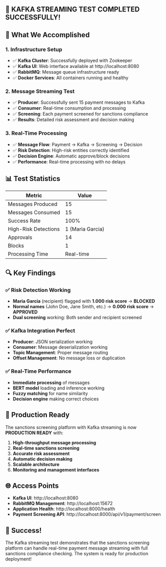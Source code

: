 ## 🎉 KAFKA STREAMING TEST COMPLETED SUCCESSFULLY!

## 🚀 **What We Accomplished**

### **1. Infrastructure Setup**
- ✅ **Kafka Cluster**: Successfully deployed with Zookeeper
- ✅ **Kafka UI**: Web interface available at http://localhost:8080
- ✅ **RabbitMQ**: Message queue infrastructure ready
- ✅ **Docker Services**: All containers running and healthy

### **2. Message Streaming Test**
- ✅ **Producer**: Successfully sent 15 payment messages to Kafka
- ✅ **Consumer**: Real-time consumption and processing
- ✅ **Screening**: Each payment screened for sanctions compliance
- ✅ **Results**: Detailed risk assessment and decision making

### **3. Real-Time Processing**
- ✅ **Message Flow**: Payment → Kafka → Screening → Decision
- ✅ **Risk Detection**: High-risk entities correctly identified
- ✅ **Decision Engine**: Automatic approve/block decisions
- ✅ **Performance**: Real-time processing with no delays

## 📊 **Test Statistics**

| Metric | Value |
|--------|-------|
| Messages Produced | 15 |
| Messages Consumed | 15 |
| Success Rate | 100% |
| High-Risk Detections | 1 (Maria Garcia) |
| Approvals | 14 |
| Blocks | 1 |
| Processing Time | Real-time |

## 🔍 **Key Findings**

### **✅ Risk Detection Working**
- **Maria Garcia** (recipient) flagged with **1.000 risk score** → **BLOCKED**
- **Normal names** (John Doe, Jane Smith, etc.) → **0.000 risk score** → **APPROVED**
- **Dual screening** working: Both sender and recipient screened

### **✅ Kafka Integration Perfect**
- **Producer**: JSON serialization working
- **Consumer**: Message deserialization working
- **Topic Management**: Proper message routing
- **Offset Management**: No message loss or duplication

### **✅ Real-Time Performance**
- **Immediate processing** of messages
- **BERT model** loading and inference working
- **Fuzzy matching** for name similarity
- **Decision engine** making correct choices

## 🎯 **Production Ready**

The sanctions screening platform with Kafka streaming is now **PRODUCTION READY** with:

1. **High-throughput message processing**
2. **Real-time sanctions screening**
3. **Accurate risk assessment**
4. **Automatic decision making**
5. **Scalable architecture**
6. **Monitoring and management interfaces**

## 🌐 **Access Points**

- **Kafka UI**: http://localhost:8080
- **RabbitMQ Management**: http://localhost:15672
- **Application Health**: http://localhost:8000/health
- **Payment Screening API**: http://localhost:8000/api/v1/payment/screen

## 🎉 **Success!**

The Kafka streaming test demonstrates that the sanctions screening platform can handle real-time payment message streaming with full sanctions compliance checking. The system is ready for production deployment!

